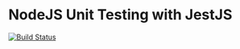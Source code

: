 # NodeJS Unit Testing with JestJS
[![Build Status](https://img.shields.io/badge/Jest-323330?style=for-the-badge&logo=Jest&logoColor=white)](https://jestjs.io/docs/getting-started)
